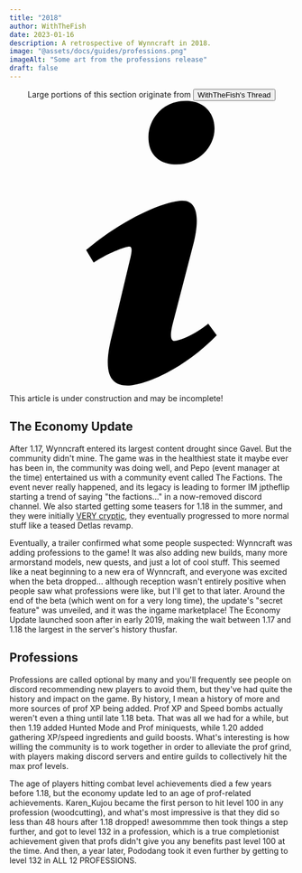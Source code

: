 ```yaml
---
title: "2018"
author: WithTheFish
date: 2023-01-16
description: A retrospective of Wynncraft in 2018.
image: "@assets/docs/guides/professions.png"
imageAlt: "Some art from the professions release"
draft: false
---
```


<div class="glass px-4 my-2 py-2"><center>Large portions of this section originate from <a href="https://forums.wynncraft.com/threads/the-history-of-wynncraft-up-to-2-0-1.291440/" rel="external"><button class="glass font-semibold py-2 px-4 border border-gray-400 rounded shadow">WithTheFish's Thread</button></a></center></div>

<div class="flex items-center glass text-white text-sm font-bold px-4 py-1" role="alert">
  <svg class="fill-current w-4 h-4 mr-2" xmlns="http://www.w3.org/2000/svg" viewBox="0 0 20 20"><path d="M12.432 0c1.34 0 2.01.912 2.01 1.957 0 1.305-1.164 2.512-2.679 2.512-1.269 0-2.009-.75-1.974-1.99C9.789 1.436 10.67 0 12.432 0zM8.309 20c-1.058 0-1.833-.652-1.093-3.524l1.214-5.092c.211-.814.246-1.141 0-1.141-.317 0-1.689.562-2.502 1.117l-.528-.88c2.572-2.186 5.531-3.467 6.801-3.467 1.057 0 1.233 1.273.705 3.23l-1.391 5.352c-.246.945-.141 1.271.106 1.271.317 0 1.357-.392 2.379-1.207l.6.814C12.098 19.02 9.365 20 8.309 20z"/></svg>
  <p>This article is under construction and may be incomplete!</p>
</div>

## The Economy Update

After 1.17, Wynncraft entered its largest content drought since Gavel.  But the community didn't mine. The game was in the healthiest state it  maybe ever has been in, the community was doing well, and Pepo (event  manager at the time) entertained us with a community event called The  Factions. The event never really happened, and its legacy is leading to  former IM jptheflip starting a trend of saying "the factions..." in a  now-removed discord channel. We also started getting some teasers for  1.18 in the summer, and they were initially [VERY cryptic](https://forums.wynncraft.com/threads/tasty-berries.227673/), they eventually progressed to more normal stuff like a teased Detlas revamp.

 Eventually, a trailer confirmed what some people suspected: Wynncraft  was adding professions to the game! It was also adding new builds, many  more armorstand models, new quests, and just a lot of cool stuff. This  seemed like a neat beginning to a new era of Wynncraft, and everyone was excited when the beta dropped... although reception wasn't entirely  positive when people saw what professions were like, but I'll get to  that later. Around the end of the beta (which went on for a very long  time), the update's "secret feature" was unveiled, and it was the ingame marketplace! The Economy Update launched soon after in early 2019, making the wait between 1.17 and 1.18 the largest in the server's history thusfar.

## Professions

Professions are called optional by many and you'll frequently see people on discord recommending new players to avoid them, but they've had  quite the history and impact on the game. By history, I mean a history  of more and more sources of prof XP being added. Prof XP and Speed bombs actually weren't even a thing until late 1.18 beta. That was all we had for a while, but then 1.19 added Hunted Mode and Prof miniquests, while 1.20 added gathering XP/speed ingredients and guild boosts. What's  interesting is how willing the community is to work together in order to alleviate the prof grind, with players making discord servers and  entire guilds to collectively hit the max prof levels.

 The age of players hitting combat level achievements died a few years  before 1.18, but the economy update led to an age of prof-related  achievements. Karen_Kujou became the first person to hit level 100 in  any profession (woodcutting), and what's most impressive is that they  did so less than 48 hours after 1.18 dropped! awesommme then took things a step further, and got to level 132 in a profession, which is a true  completionist achievement given that profs didn't give you any benefits  past level 100 at the time. And then, a year later, Pododang took it  even further by getting to level 132 in ALL 12 PROFESSIONS.
